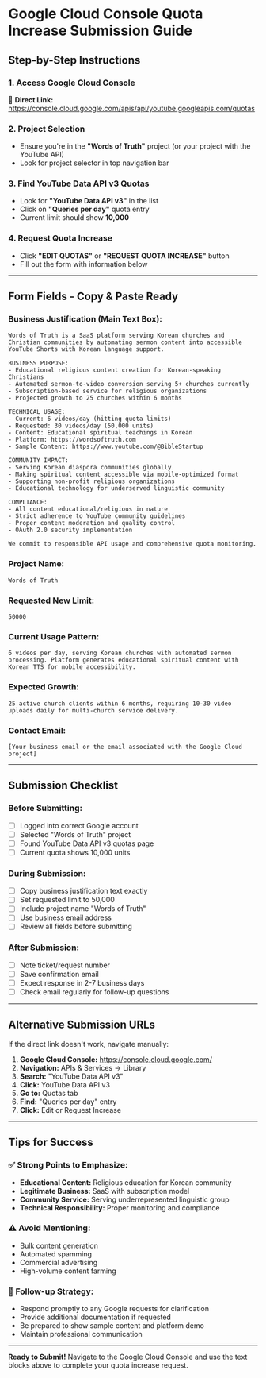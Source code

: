 # Google Cloud Console Quota Increase Submission Guide

## Step-by-Step Instructions

### 1. Access Google Cloud Console
🔗 **Direct Link:** https://console.cloud.google.com/apis/api/youtube.googleapis.com/quotas

### 2. Project Selection
- Ensure you're in the **"Words of Truth"** project (or your project with the YouTube API)
- Look for project selector in top navigation bar

### 3. Find YouTube Data API v3 Quotas
- Look for **"YouTube Data API v3"** in the list
- Click on **"Queries per day"** quota entry
- Current limit should show **10,000**

### 4. Request Quota Increase
- Click **"EDIT QUOTAS"** or **"REQUEST QUOTA INCREASE"** button
- Fill out the form with information below

---

## Form Fields - Copy & Paste Ready

### **Business Justification** (Main Text Box):
```
Words of Truth is a SaaS platform serving Korean churches and Christian communities by automating sermon content into accessible YouTube Shorts with Korean language support.

BUSINESS PURPOSE:
- Educational religious content creation for Korean-speaking Christians
- Automated sermon-to-video conversion serving 5+ churches currently
- Subscription-based service for religious organizations
- Projected growth to 25 churches within 6 months

TECHNICAL USAGE:
- Current: 6 videos/day (hitting quota limits)
- Requested: 30 videos/day (50,000 units)
- Content: Educational spiritual teachings in Korean
- Platform: https://wordsoftruth.com
- Sample Content: https://www.youtube.com/@BibleStartup

COMMUNITY IMPACT:
- Serving Korean diaspora communities globally
- Making spiritual content accessible via mobile-optimized format
- Supporting non-profit religious organizations
- Educational technology for underserved linguistic community

COMPLIANCE:
- All content educational/religious in nature
- Strict adherence to YouTube community guidelines
- Proper content moderation and quality control
- OAuth 2.0 security implementation

We commit to responsible API usage and comprehensive quota monitoring.
```

### **Project Name:**
```
Words of Truth
```

### **Requested New Limit:**
```
50000
```

### **Current Usage Pattern:**
```
6 videos per day, serving Korean churches with automated sermon processing. Platform generates educational spiritual content with Korean TTS for mobile accessibility.
```

### **Expected Growth:**
```
25 active church clients within 6 months, requiring 10-30 video uploads daily for multi-church service delivery.
```

### **Contact Email:**
```
[Your business email or the email associated with the Google Cloud project]
```

---

## Submission Checklist

### Before Submitting:
- [ ] Logged into correct Google account
- [ ] Selected "Words of Truth" project
- [ ] Found YouTube Data API v3 quotas page
- [ ] Current quota shows 10,000 units

### During Submission:
- [ ] Copy business justification text exactly
- [ ] Set requested limit to 50,000
- [ ] Include project name "Words of Truth"
- [ ] Use business email address
- [ ] Review all fields before submitting

### After Submission:
- [ ] Note ticket/request number
- [ ] Save confirmation email
- [ ] Expect response in 2-7 business days
- [ ] Check email regularly for follow-up questions

---

## Alternative Submission URLs

If the direct link doesn't work, navigate manually:

1. **Google Cloud Console:** https://console.cloud.google.com/
2. **Navigation:** APIs & Services → Library
3. **Search:** "YouTube Data API v3"
4. **Click:** YouTube Data API v3
5. **Go to:** Quotas tab
6. **Find:** "Queries per day" entry
7. **Click:** Edit or Request Increase

---

## Tips for Success

### ✅ Strong Points to Emphasize:
- **Educational Content:** Religious education for Korean community
- **Legitimate Business:** SaaS with subscription model
- **Community Service:** Serving underrepresented linguistic group
- **Technical Responsibility:** Proper monitoring and compliance

### ⚠️ Avoid Mentioning:
- Bulk content generation
- Automated spamming
- Commercial advertising
- High-volume content farming

### 📧 Follow-up Strategy:
- Respond promptly to any Google requests for clarification
- Provide additional documentation if requested
- Be prepared to show sample content and platform demo
- Maintain professional communication

---

**Ready to Submit!** Navigate to the Google Cloud Console and use the text blocks above to complete your quota increase request.